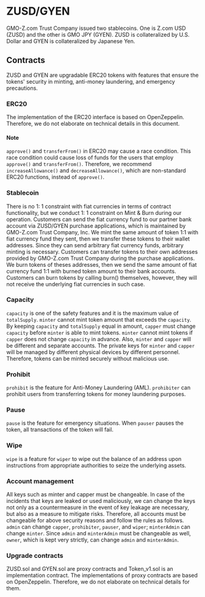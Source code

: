 # ZUSD/GYEN
GMO-Z.com Trust Company issued two stablecoins. One is Z.com USD (ZUSD) and the other is GMO JPY (GYEN). ZUSD is collateralized by U.S. Dollar and GYEN is collateralized by Japanese Yen.

## Contracts
ZUSD and GYEN are upgradable ERC20 tokens with features that ensure the tokens' security in minting, anti-money laundering, and emergency precautions.

### ERC20
The implementation of the ERC20 interface is based on OpenZeppelin. Therefore, we do not elaborate on technical details in this document.

#### Note
`approve()` and `transferFrom()` in ERC20 may cause a race condition. This race condition could cause loss of funds for the users that employ `approve()` and `transferFrom()`. Therefore, we recommend `increaseAllowance()` and `decreaseAllowance()`, which are non-standard ERC20 functions, instead of `approve()`.

### Stablecoin
There is no 1: 1 constraint with fiat currencies in terms of contract functionality, but we conduct 1: 1 constraint on Mint & Burn during our operation.
Customers can send the fiat currency fund to our partner bank account via ZUSD/GYEN purchase applications, which is maintained by GMO-Z.com Trust Company, Inc. We mint the same amount of token 1:1 with fiat currency fund they sent, then we transfer these tokens to their wallet addresses. Since they can send arbitrary fiat currency funds, arbitrary minting is necessary.
Customers can transfer tokens to their own addresses provided by GMO-Z.com Trust Company during the purchase applications. We burn tokens of theses addresses, then we send the same amount of fiat currency fund 1:1 with burned token amount to their bank accounts. Customers can burn tokens by calling burn() themselves, however, they will not receive the underlying fiat currencies in such case.

### Capacity
`capacity` is one of the safety features and it is the maximum value of `totalSupply`. `minter` cannot mint token amount that exceeds the `capacity`. By keeping `capacity` and `totalSupply` equal in amount, `capper` must change `capacity` before `minter` is able to mint tokens. `minter` cannot mint tokens if `capper` does not change `capacity` in advance. Also, `minter` and `capper` will be different and separate accounts. The private keys for `minter` and `capper` will be managed by different physical devices by different personnel. Therefore, tokens can be minted securely without malicious use.

### Prohibit
`prohibit` is the feature for Anti-Money Laundering (AML). `prohibiter` can prohibit users from transferring tokens for money laundering purposes.

### Pause
`pause` is the feature for emergency situations. When `pauser` pauses the token, all transactions of the token will fail.

### Wipe
`wipe` is a feature for `wiper` to wipe out the balance of an address upon instructions from appropriate authorities to seize the underlying assets.

### Account management
All keys such as minter and capper must be changeable. In case of the incidents that keys are leaked or used maliciously, we can change the keys not only as a countermeasure in the event of key leakage are necessary, but also as a measure to mitigate risks. Therefore, all accounts must be changeable for above security reasons and follow the rules as follows. `admin` can change `capper`, `prohibiter`, `pauser`, and `wiper`; `minterAdmin` can change `minter`. Since `admin` and `minterAdmin` must be changeable as well, `owner`, which is kept very strictly, can change `admin` and `minterAdmin`.

### Upgrade contracts
ZUSD.sol and GYEN.sol are proxy contracts and Token_v1.sol is an implementation contract. The implementations of proxy contracts are based on OpenZeppelin. Therefore, we do not elaborate on technical details for them.